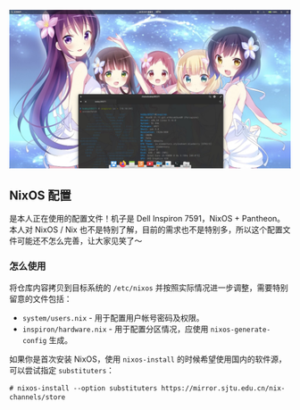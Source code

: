 ![](screenshot.jpg)

## NixOS 配置

是本人正在使用的配置文件！机子是 Dell Inspiron 7591，NixOS + Pantheon。本人对 NixOS / Nix 也不是特别了解，目前的需求也不是特别多，所以这个配置文件可能还不怎么完善，让大家见笑了～

### 怎么使用

将仓库内容拷贝到目标系统的 `/etc/nixos` 并按照实际情况进一步调整，需要特别留意的文件包括：

- `system/users.nix` - 用于配置用户帐号密码及权限。
- `inspiron/hardware.nix` - 用于配置分区情况，应使用 `nixos-generate-config` 生成。

如果你是首次安装 NixOS，使用 `nixos-install` 的时候希望使用国内的软件源，可以尝试指定 `substituters`：

```plain
# nixos-install --option substituters https://mirror.sjtu.edu.cn/nix-channels/store
```
